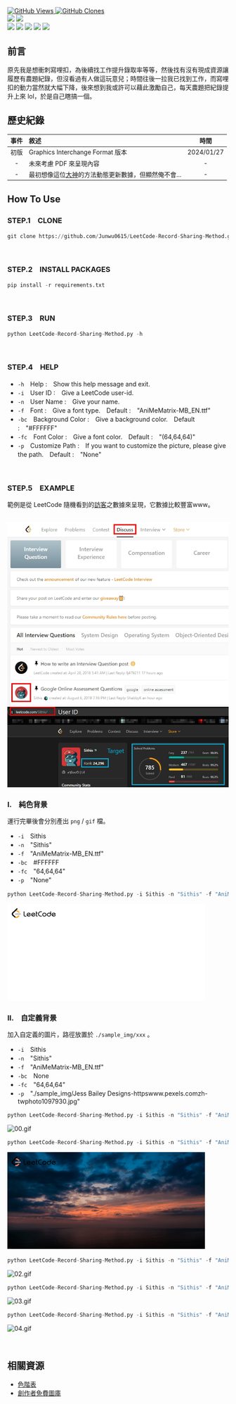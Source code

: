 <a href='https://github.com/Junwu0615/LeetCode-Record-Sharing-Method'><img alt='GitHub Views' src='https://views.whatilearened.today/views/github/Junwu0615/LeetCode-Record-Sharing-Method.svg'> 
<a href='https://github.com/Junwu0615/LeetCode-Record-Sharing-Method'><img alt='GitHub Clones' src='https://img.shields.io/badge/dynamic/json?color=success&label=Clone&query=count_total&url=https://gist.github.com/Junwu0615/df4349f01a564de4cf309a290098ba58/raw/LeetCode-Record-Sharing-Method_clone.json&logo=github'> </br>
[![](https://img.shields.io/badge/Project-Crawler-blue.svg?style=plastic)](https://github.com/Junwu0615/LeetCode-Record-Sharing-Method) 
[![](https://img.shields.io/badge/Language-Python_3.12.0-blue.svg?style=plastic)](https://www.python.org/) </br>
[![](https://img.shields.io/badge/Package-Pillow_10.1.0-green.svg?style=plastic)](https://pypi.org/project/pillow/) 
[![](https://img.shields.io/badge/Package-BeautifulSoup_4.12.2-green.svg?style=plastic)](https://pypi.org/project/beautifulsoup4/) 
[![](https://img.shields.io/badge/Package-Requests_2.31.0-green.svg?style=plastic)](https://pypi.org/project/requests/) 
[![](https://img.shields.io/badge/Package-Numpy_1.26.2-green.svg?style=plastic)](https://pypi.org/project/numpy/) 
[![](https://img.shields.io/badge/Package-ArgumentParser_1.2.1-green.svg?style=plastic)](https://pypi.org/project/argumentparser/) 

## 前言
原先我是想衝刺寫哩扣，為後續找工作提升錄取率等等，然後找有沒有現成資源讓履歷有農題紀錄，但沒看過有人做這玩意兒；時間往後一拉我已找到工作，而寫哩扣的動力當然就大幅下降，後來想到我或許可以藉此激勵自己，每天農題把紀錄提升上來 lol，於是自己瞎搞一個。

## 歷史紀錄
| 事件 | 敘述 | 時間 |
| :--: | :-- | :--: |
| 初版 |  Graphics Interchange Format 版本 | 2024/01/27 |
| - | 未來考慮 PDF 來呈現內容 | - |
| - | 最初想像這位[大神](https://github.com/anuraghazra/github-readme-stats)的方法動態更新數據，但顯然俺不會... | - |

## How To Use

### STEP.1　CLONE
```python
git clone https://github.com/Junwu0615/LeetCode-Record-Sharing-Method.git
```

</br>

### STEP.2　INSTALL PACKAGES
```python
pip install -r requirements.txt
```

</br>

### STEP.3　RUN
```python
python LeetCode-Record-Sharing-Method.py -h
```

</br>

### STEP.4　HELP
- `-h`　Help :　Show this help message and exit.
- `-i`　User ID :　Give a LeetCode user-id.
- `-n`　User Name :　Give your name.
- `-f`　Font :　Give a font type.　Default :　"AniMeMatrix-MB_EN.ttf"
- `-bc`　Background Color :　Give a background color.　Default :　"#FFFFFF"
- `-fc`　Font Color :　Give a font color.　Default :　"(64,64,64)"
- `-p`　Customize Path :　If you want to customize the picture, please give the path.　Default :　"None"

</br>

### STEP.5　EXAMPLE
範例是從 LeetCode 隨機看到的[訪客](https://leetcode.com/Sithis/)之數據來呈現，它數據比較豐富www。
</br>
</br>

<img src="https://github.com/Junwu0615/LeetCode-Record-Sharing-Method/blob/main/sample_img/00.jpg"/>
<img src="https://github.com/Junwu0615/LeetCode-Record-Sharing-Method/blob/main/sample_img/01.jpg"/>

### I.　純色背景
運行完畢後會分別產出 `png` / `gif` 檔。 </br>
- `-i`　Sithis </br>
- `-n`　"Sithis" </br>
- `-f`　"AniMeMatrix-MB_EN.ttf" </br>
- `-bc`　#FFFFFF </br>
- `-fc`　"64,64,64" </br>
- `-p`　"None" </br>
```python
python LeetCode-Record-Sharing-Method.py -i Sithis -n "Sithis" -f "AniMeMatrix-MB_EN.ttf" -bc #FFFFFF -fc "64,64,64" -p "None"
```
![Sithis.gif](/sample_img/Sithis_leetcode_simple_bg.gif)

### II.　自定義背景
加入自定義的圖片，路徑放置於 `./sample_img/xxx` 。
- `-i`　Sithis </br>
- `-n`　"Sithis" </br>
- `-f`　"AniMeMatrix-MB_EN.ttf" </br>
- `-bc`　None </br>
- `-fc`　"64,64,64" </br>
- `-p`　"./sample_img/Jess Bailey Designs-httpswww.pexels.comzh-twphoto1097930.jpg" </br>
```python
python LeetCode-Record-Sharing-Method.py -i Sithis -n "Sithis" -f "AniMeMatrix-MB_EN.ttf" -bc None -fc "64,64,64" -p "./sample_img/Jess Bailey Designs-httpswww.pexels.comzh-twphoto1097930.jpg"
```
![00.gif](/sample_img/00.gif)

```python
python LeetCode-Record-Sharing-Method.py -i Sithis -n "Sithis" -f "AniMeMatrix-MB_EN.ttf" -bc None -fc "255,255,255" -p "./sample_img/Evie Shaffer-httpswww.pexels.comzh-twphoto4004374.jpg"
```
![01.gif](/sample_img/01.gif)

```python
python LeetCode-Record-Sharing-Method.py -i Sithis -n "Sithis" -f "AniMeMatrix-MB_EN.ttf" -bc None -fc "240,248,245" -p "./sample_img/Pixabay-httpswww.pexels.comzh-twphoto235985.jpg"
```
![02.gif](/sample_img/02.gif)

```python
python LeetCode-Record-Sharing-Method.py -i Sithis -n "Sithis" -f "AniMeMatrix-MB_EN.ttf" -bc None -fc "255,250,250	" -p "./sample_img/Pixabay-httpswww.pexels.comzh-twphoto531880.jpg"
```
![03.gif](/sample_img/03.gif)

```python
python LeetCode-Record-Sharing-Method.py -i Sithis -n "Sithis" -f "AniMeMatrix-MB_EN.ttf" -bc None -fc "240,248,245" -p "./sample_img/Pixabay-httpswww.pexels.comzh-twphoto247671.jpg"
```
![04.gif](/sample_img/04.gif)

</br>

## 相關資源
- [色階表](https://www.ifreesite.com/color/online-color-picker.htm)
- [創作者免費圖庫](https://www.pexels.com/zh-tw/)
